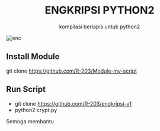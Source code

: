 <h1 align="center">
  ENGKRIPSI PYTHON2
</h1>
</div>
<p align="center">
  kompilasi berlapis untuk python2
</p>

![enc](https://user-images.githubusercontent.com/76813856/140742057-2b6c9fe6-c253-4e5f-a519-c7611cb7dc13.png)

## Install Module

   git clone https://github.com/R-203/Module-my-script

## Run Script

   * git clone https://github.com/R-203/engkripsi-v1
   * python2 crypt.py

Semoga membantu
  
